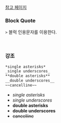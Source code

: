 [참고 페이지](https://gist.github.com/ihoneymon/652be052a0727ad59601)

### Block Quote
`>` 블럭 인용문자를 이용한다.

<br>

### 강조
```markdown
*single asterisks*
_single underscores_
**double asterisks**
__double underscores__
~~cancelline~~
```

- *single asterisks*
- _single underscores_
- **double asterisks**
- __double underscores__
- ~~cancelline~~